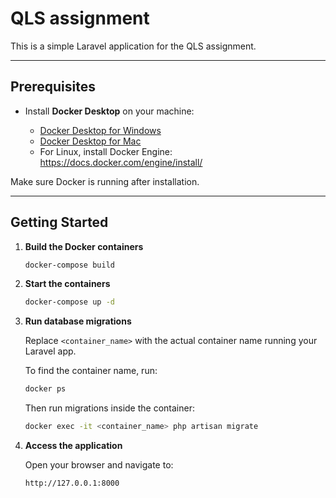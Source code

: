 # QLS assignment

This is a simple Laravel application for the QLS assignment.

---

## Prerequisites

- Install **Docker Desktop** on your machine:

    - [Docker Desktop for Windows](https://docs.docker.com/desktop/install/windows-install/)
    - [Docker Desktop for Mac](https://docs.docker.com/desktop/install/mac-install/)
    - For Linux, install Docker Engine: https://docs.docker.com/engine/install/

Make sure Docker is running after installation.

---

## Getting Started

1. **Build the Docker containers**

   ```bash
   docker-compose build
   ```

2. **Start the containers**

   ```bash
   docker-compose up -d
   ```

3. **Run database migrations**

   Replace `<container_name>` with the actual container name running your Laravel app.

   To find the container name, run:

   ```bash
   docker ps
   ```

   Then run migrations inside the container:

   ```bash
   docker exec -it <container_name> php artisan migrate
   ```

4. **Access the application**

   Open your browser and navigate to:

   ```
   http://127.0.0.1:8000
   ```

